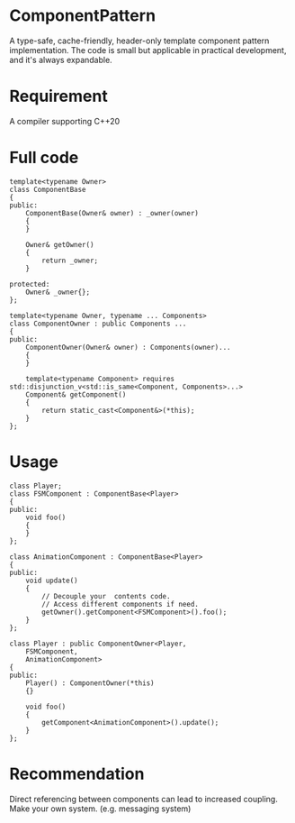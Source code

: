# ComponentPattern
A type-safe, cache-friendly, header-only template component pattern implementation.
The code is small but applicable in practical development, and it's always expandable.

# Requirement
A compiler supporting C++20 

# Full code
```
template<typename Owner>
class ComponentBase
{
public:
	ComponentBase(Owner& owner) : _owner(owner)
	{
	}

	Owner& getOwner()
	{
		return _owner;
	}

protected:
	Owner& _owner{};
};

template<typename Owner, typename ... Components>
class ComponentOwner : public Components ...
{
public:
	ComponentOwner(Owner& owner) : Components(owner)...
	{
	}

	template<typename Component> requires std::disjunction_v<std::is_same<Component, Components>...>
	Component& getComponent()
	{
		return static_cast<Component&>(*this);
	}
};
```

# Usage
```
class Player;
class FSMComponent : ComponentBase<Player>
{
public:
	void foo()
	{
	}
};

class AnimationComponent : ComponentBase<Player>
{
public:
	void update()
	{
		// Decouple your  contents code.
		// Access different components if need.
		getOwner().getComponent<FSMComponent>().foo();
	}
};

class Player : public ComponentOwner<Player,
	FSMComponent,
	AnimationComponent>
{
public:
	Player() : ComponentOwner(*this)
	{}

	void foo()
	{
		getComponent<AnimationComponent>().update();
	}
};
```

# Recommendation
Direct referencing between components can lead to increased coupling. Make your own system. (e.g. messaging system)
